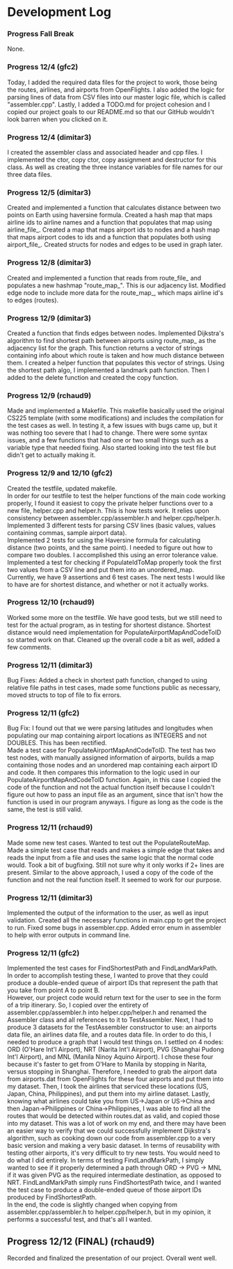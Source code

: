# Development Log

### Progress Fall Break
None.

### Progress 12/4 (gfc2)
Today, I added the required data files for the project to work, those being the 
routes, airlines, and airports from OpenFlights. I also added the logic for parsing lines of data from
CSV files into our master logic file, which is called "assembler.cpp". Lastly, I added a TODO.md for 
project cohesion and I copied our project goals to our README.md so that our GitHub wouldn't look barren when you clicked on it.

### Progress 12/4 (dimitar3)
I created the assembler class and associated header and cpp files. I implemented the ctor, copy ctor, copy assignment and destructor
for this class. As well as creating the three instance variables for file names for our three data files.

### Progress 12/5 (dimitar3)
Created and implemented a function that calculates distance between two points on Earth using haversine formula.
Created a hash map that maps airline ids to airline names and a function that populates that map using airline_file_.
Created a map that maps airport ids to nodes and a hash map that maps airport codes to ids and 
a function that populates both using airport_file_.
Created structs for nodes and edges to be used in graph later. 

### Progress 12/8 (dimitar3)
Created and implemented a function that reads from route_file_ and populates a new hashmap "route_map_". This
is our adjacency list. Modified edge node to include more data for the route_map_, which maps airline id's to 
edges (routes).

### Progress 12/9 (dimitar3)
Created a function that finds edges between nodes. Implemented Dijkstra's algorithm to find shortest path between airports
using route_map_ as the adjacency list for the graph. This function returns a vector of strings containing info about which route is taken and how much distance between them. I created a helper function that populates this vector of strings. Using the shortest path algo, I implemented a landmark path function. Then I added to the delete function and created the copy function.  


### Progress 12/9 (rchaud9)
Made and implemented a Makefile.
This makefile basically used the original CS225 template (with some modifications) and includes the compilation for the test cases as well.
In testing it, a few issues with bugs came up, but it was nothing too severe that I had to change. There were some syntax issues, and a few functions that had one or two small things
such as a variable type that needed fixing. Also started looking into the test file but didn't get to actually making it.

### Progress 12/9 and 12/10 (gfc2)
Created the testfile, updated makefile.  
In order for our testfile to test the helper functions of the main code working properly, I found it easiest to
copy the private helper functions over to a new file, helper.cpp and helper.h. This is how tests work. It relies upon
consistency between assembler.cpp/assembler.h and helper.cpp/helper.h.  
Implemented 3 different tests for parsing CSV lines (basic values, values containing commas, sample airport data).  
Implemented 2 tests for using the Haversine formula for calculating distance (two points, and the same point).
I needed to figure out how to compare two doubles. I accomplished this using an error tolerance value.  
Implemented a test for checking if PopulateIdToMap properly took the first two values from a CSV line and put
them into an unordered_map.  
Currently, we have 9 assertions and 6 test cases. The next tests I would like to have are for shortest distance, and whether or not it actually works.

### Progress 12/10 (rchaud9)
Worked some more on the testfile. We have good tests, but we still need to test for the actual program, as in testing for 
shortest distance. Shortest distance would need implementation for PopulateAirportMapAndCodeToID so started work on that. Cleaned up the overall code a bit as well, added a few comments. 

### Progress 12/11 (dimitar3)
Bug Fixes: Added a check in shortest path function, changed to using relative file paths in test cases, made some functions public as necessary, moved structs to top of file to fix errors.

### Progress 12/11 (gfc2)
Bug Fix: I found out that we were parsing latitudes and longitudes when populating our map containing airport locations as INTEGERS and not DOUBLES. This has been rectified.  
Made a test case for PopulateAirportMapAndCodeToID. The test has two test nodes, with manually assigned information of airports, builds a map containing those nodes and 
an unordered map containing each airport ID and code. It then compares this information to the logic used in our PopulateAirportMapAndCodeToID function. Again, in this case
I copied the code of the function and not the actual function itself because I couldn't figure out how to pass an input file as an argument, since that isn't how the
function is used in our program anyways. I figure as long as the code is the same, the test is still valid.

### Progress 12/11 (rchaud9)
Made some new test cases. Wanted to test out the PopulateRouteMap. Made a simple test case that reads and makes a simple edge that takes and reads the input 
from a file and uses the same logic that the normal code would. Took a bit of bugfixing. Still not sure why it only works if 2+ lines are present. Similar to the above approach,
I used a copy of the code of the function and not the real function itself. It seemed to work for our purpose.

### Progress 12/11 (dimitar3)
Implemented the output of the information to the user, as well as input validation.
Created all the necessary functions in main.cpp to get the project to run.
Fixed some bugs in assembler.cpp.
Added error enum in assembler to help with error outputs in command line.

### Progress 12/11 (gfc2)
Implemented the test cases for FindShortestPath and FindLandMarkPath.  
In order to accomplish testing these, I wanted to prove that they could produce a double-ended queue of airport IDs that represent the path that you take from point A to point B.  
However, our project code would return text for the user to see in the form of a trip itinerary. So, I copied over the entirety of assembler.cpp/assembler.h into helper.cpp/helper.h and
renamed the Assembler class and all references to it to TestAssembler. Next, I had to produce 3 datasets for the TestAssembler constructor to use: an airports data file, an airlines
data file, and a routes data file. In order to do this, I needed to produce a graph that I would test things on. I settled on 4 nodes: ORD (O'Hare Int'l Airport), NRT (Narita Int'l Airport),
PVG (Shanghai Pudong Int'l Airport), and MNL (Manila Ninoy Aquino Airport). I chose these four because it's faster to get from O'Hare to Manila by stopping in Narita, versus stopping in Shanghai.
Therefore, I needed to grab the airport data from airports.dat from OpenFlights for these four airports and put them into my dataset. Then, I took the airlines that serviced these locations
(US, Japan, China, Philippines), and put them into my airline dataset. Lastly, knowing what airlines could take you from US->Japan or US->China and then Japan->Philippines or China->Philippines,
I was able to find all the routes that would be detected within routes.dat as valid, and copied those into my dataset. This was a lot of work on my end, and there may have been an easier way to
verify that we could successfully implement Dijkstra's algorithm, such as cooking down our code from assembler.cpp to a very basic version and making a very basic dataset. In terms of reusability
with testing other airports, it's very difficult to try new tests. You would need to do what I did entirely.
In terms of testing FindLandMarkPath, I simply wanted to see if it properly determined a path through ORD -> PVG -> MNL if it was given PVG as the required intermediate destination, as opposed to NRT.
FindLandMarkPath simply runs FindShortestPath twice, and I wanted the test case to produce a double-ended queue of those airport IDs produced by FindShortestPath.  
In the end, the code is slightly changed when copying from assembler.cpp/assembler.h to helper.cpp/helper.h, but in my opinion, it performs a successful test, and that's all I wanted.

## Progress 12/12 (FINAL) (rchaud9)
Recorded and finalized the presentation of our project. Overall went well. 